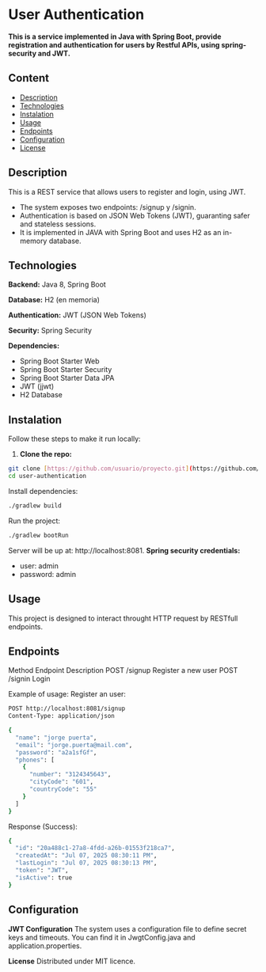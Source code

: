 # User Authentication
**This is a service implemented in Java with Spring Boot, provide registration and authentication for users by Restful APIs, using spring-security and JWT.**

## Content
- [Description](#description)
- [Technologies](#technologies)
- [Instalation](#instalation)
- [Usage](#usage)
- [Endpoints](#endpoints)
- [Configuration](#configuration)
- [License](#license)

## Description
This is a REST service that allows users to register and login, using JWT.
- The system exposes two endpoints: /signup y /signin.
- Authentication is based on JSON Web Tokens (JWT), guaranting safer and stateless sessions.
- It is implemented in JAVA with Spring Boot and uses H2 as an in-memory database.

## Technologies
**Backend:** Java 8, Spring Boot

**Database:** H2 (en memoria)

**Authentication:** JWT (JSON Web Tokens)

**Security:** Spring Security

**Dependencies:**
- Spring Boot Starter Web
- Spring Boot Starter Security
- Spring Boot Starter Data JPA
- JWT (jjwt)
- H2 Database

## Instalation
Follow these steps to make it run locally:

1. **Clone the repo:**

```bash
git clone [https://github.com/usuario/proyecto.git](https://github.com/jorgegarcia-lab/user-authentication/tree/master)
cd user-authentication
```
Install dependencies:

```bash
./gradlew build
```
Run the project:
```bash
./gradlew bootRun
```
Server will be up at: http://localhost:8081.
**Spring security credentials:**
- user: admin
- password: admin

## Usage
This project is designed to interact throught HTTP request by RESTfull endpoints.

## Endpoints
Method	Endpoint	Description
POST	/signup	Register a new user
POST	/signin	Login

Example of usage:
Register an user:

```bash
POST http://localhost:8081/signup
Content-Type: application/json

{
  "name": "jorge puerta",
  "email": "jorge.puerta@mail.com",
  "password": "a2a1sfGf",
  "phones": [
    {
      "number": "3124345643",
      "cityCode": "601",
      "countryCode": "55"
    }
  ]
}
```
Response (Success):

```bash
{
  "id": "20a488c1-27a8-4fdd-a26b-01553f218ca7",
  "createdAt": "Jul 07, 2025 08:30:11 PM",
  "lastLogin": "Jul 07, 2025 08:30:13 PM",
  "token": "JWT",
  "isActive": true
}
```

## Configuration
**JWT Configuration**
The system uses a configuration file to define secret keys and timeouts. You can find it in JwgtConfig.java and application.properties.

**License**
Distributed under MIT licence.
